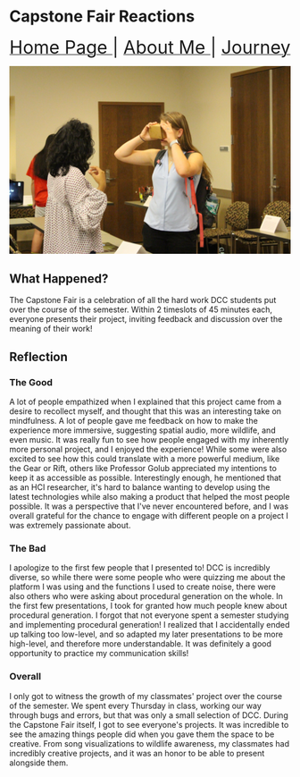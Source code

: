 # Capstone Fair Reactions

<p align="center">
  <a href="https://hackerman084.github.io/Walden"> <font size="6"> Home Page </font> </a> <font size="6"> | </font>
  <a href="https://hackerman084.github.io/Walden/about"> <font size="6"> About Me </font> </a> <font size="6"> | </font>
  <a href="https://hackerman084.github.io/Walden/journey"> <font size="6"> Journey </font> </a>
</p>

![Image of My Project](/assets/IMG_1198.jpg)

## What Happened?
The Capstone Fair is a celebration of all the hard work DCC students put over the course of the semester. Within 2 timeslots of 45 minutes each, everyone presents their project, inviting feedback and discussion over the meaning of their work!

## Reflection
### The Good
 A lot of people empathized when I explained that this project came from a desire to recollect myself, and thought that this was an interesting take on mindfulness. A lot of people gave me feedback on how to make the experience more immersive, suggesting spatial audio, more wildlife, and even music. It was really fun to see how people engaged with my inherently more personal project, and I enjoyed the experience! While some were also excited to see how this could translate with a more powerful medium, like the Gear or Rift, others like Professor Golub appreciated my intentions to keep it as accessible as possible. Interestingly enough, he mentioned that as an HCI researcher, it's hard to balance wanting to develop using the latest technologies while also making a product that helped the most people possible. It was a perspective that I've never encountered before, and I was overall grateful for the chance to engage with different people on a project I was extremely passionate about. 
 
### The Bad
I apologize to the first few people that I presented to! DCC is incredibly diverse, so while there were some people who were quizzing me about the platform I was using and the functions I used to create noise, there were also others who were asking about procedural generation on the whole. In the first few presentations, I took for granted how much people knew about procedural generation. I forgot that not everyone spent a semester studying and implementing procedural generation! I realized that I accidentally ended up talking too low-level, and so adapted my later presentations to be more high-level, and therefore more understandable. It was definitely a good opportunity to practice my communication skills!

### Overall 
I only got to witness the growth of my classmates' project over the course of the semester. We spent every Thursday in class, working our way through bugs and errors, but that was only a small selection of DCC. During the Capstone Fair itself, I got to see everyone's projects. It was incredible to see the amazing things people did when you gave them the space to be creative. From song visualizations to wildlife awareness, my classmates had incredibly creative projects, and it was an honor to be able to present alongside them. 

